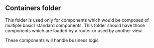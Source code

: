 ## Containers folder

This folder is used only for components which would be composed of multiple basic/ standard components. This folder should have those components which are loaded by a router or used by another view.

These components will handle business logic